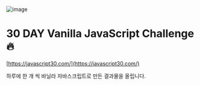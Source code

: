 ![image](https://user-images.githubusercontent.com/60416981/110198262-a5643700-7e94-11eb-8d6a-823dcae0a7ad.png)

# 30 DAY Vanilla JavaScript Challenge 🔥

[https://javascript30.com/](https://javascript30.com/)

하루에 한 개 씩 바닐라 자바스크립트로 만든 결과물을 올립니다.
